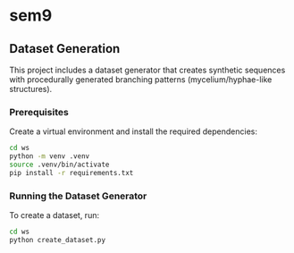 # sem9

## Dataset Generation

This project includes a dataset generator that creates synthetic sequences with procedurally generated branching patterns (mycelium/hyphae-like structures).

### Prerequisites

Create a virtual environment and install the required dependencies:

```bash
cd ws
python -m venv .venv
source .venv/bin/activate
pip install -r requirements.txt
```

### Running the Dataset Generator

To create a dataset, run:

```bash
cd ws
python create_dataset.py
```